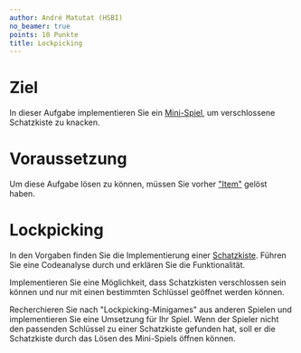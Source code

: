 ```yaml
---
author: André Matutat (HSBI)
no_beamer: true
points: 10 Punkte
title: Lockpicking
---
```


# Ziel

In dieser Aufgabe implementieren Sie ein
[Mini-Spiel](https://de.wikipedia.org/wiki/Minispiel), um verschlossene Schatzkiste
zu knacken.

# Voraussetzung

Um diese Aufgabe lösen zu können, müssen Sie vorher ["Item"](taskloot-item.md) gelöst
haben.

# Lockpicking

In den Vorgaben finden Sie die Implementierung einer
[Schatzkiste](https://github.com/Dungeon-CampusMinden/Dungeon/blob/master/dungeon/src/contrib/entities/MiscFactory.java).
Führen Sie eine Codeanalyse durch und erklären Sie die Funktionalität.

Implementieren Sie eine Möglichkeit, dass Schatzkisten verschlossen sein können und
nur mit einen bestimmten Schlüssel geöffnet werden können.

Recherchieren Sie nach "Lockpicking-Minigames" aus anderen Spielen und implementieren
Sie eine Umsetzung für Ihr Spiel. Wenn der Spieler nicht den passenden Schlüssel zu
einer Schatzkiste gefunden hat, soll er die Schatzkiste durch das Lösen des
Mini-Spiels öffnen können.
